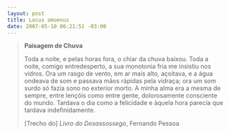 ```yaml
--- 
layout: post
title: Locus amoenus
date: 2007-05-10 06:21:51 -03:00
---
```


> **Paisagem de Chuva**
>   
> Toda a noite, e pelas horas fora, o chiar da chuva baixou. Toda a noite,
> comigo entredesperto, a sua monotonia fria me insistiu nos vidros. Ora um
> rasgo de vento, em ar mais alto, açoitava, e a água ondeava de som e passava
> mãos rápidas pela vidraça; ora um som surdo só fazia sono no exterior morto.
> A minha alma era a mesma de sempre, entre lençóis como entre gente,
> dolorosamente consciente do mundo. Tardava o dia como a felicidade e àquela
> hora parecia que tardava indefinidamente.  
>   
> <footer>[Trecho do] <cite>Livro do Desassossego</cite>, Fernando Pessoa</footer>
